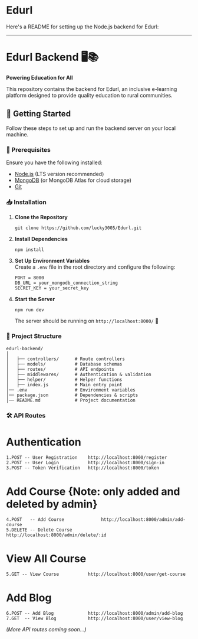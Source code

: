 # Edurl

Here's a README for setting up the Node.js backend for Edurl:  

---

# Edurl Backend 🖥️📚  
**Powering Education for All**  

This repository contains the backend for Edurl, an inclusive e-learning platform designed to provide quality education to rural communities.  

## 🚀 Getting Started  

Follow these steps to set up and run the backend server on your local machine.  

### 📌 Prerequisites  

Ensure you have the following installed:  
- [Node.js](https://nodejs.org/) (LTS version recommended)  
- [MongoDB](https://www.mongodb.com/) (or MongoDB Atlas for cloud storage)  
- [Git](https://git-scm.com/)  

### 📥 Installation  

1. **Clone the Repository**
   ```
   git clone https://github.com/lucky3005/Edurl.git
   ```  

3. **Install Dependencies**  
   ```
   npm install
   ```  

5. **Set Up Environment Variables**  
   Create a `.env` file in the root directory and configure the following:  
   ```env
   PORT = 8000  
   DB_URL = your_mongodb_connection_string  
   SECRET_KEY = your_secret_key  
   ```  

6. **Start the Server**
   ```
   npm run dev
   ```  
   The server should be running on `http://localhost:8000/` 🚀  

### 📂 Project Structure  

```
edurl-backend/
│
│   ├── controllers/      # Route controllers  
│   ├── models/           # Database schemas  
│   ├── routes/           # API endpoints  
│   ├── middlewares/      # Authentication & validation   
│   ├── helper/           # Helper functions  
│   ├── index.js          # Main entry point  
│── .env                  # Environment variables  
│── package.json          # Dependencies & scripts  
│── README.md             # Project documentation  
```  

### 🛠 API Routes   
# Authentication
```
1.POST -- User Registration    http://localhost:8000/register
2.POST -- User Login           http://localhost:8000/sign-in
3.POST -- Token Verification   http://localhost:8000/token
```

#
# Add Course {Note: only added and deleted by admin}
```
4.POST   -- Add Course              http://localhost:8000/admin/add-course
5.DELETE -- Delete Course           http://localhost:8000/admin/delete/:id
```

#
# View All Course
```
5.GET -- View Course           http://localhost:8000/user/get-course
```

#
# Add Blog
```
6.POST -- Add Blog             http://localhost:8000/admin/add-blog
7.GET  -- View Blog            http://localhost:8000/user/view-blog
```


_(More API routes coming soon...)_  
